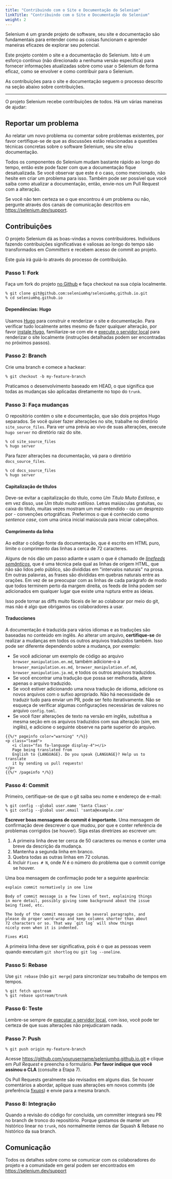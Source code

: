 ```yaml
---
title: "Contribuindo com o Site e Documentação do Selenium"
linkTitle: "Contribuindo com o Site e Documentação do Selenium"
weight: 2
---
```


Selenium é um grande projeto de software, seu site e documentação são fundamentais
para entender como as coisas funcionam e aprender maneiras eficazes de explorar
seu potencial.

Este projeto contém o site e a documentação do Selenium. Isto é
um esforço contínuo (não direcionado a nenhuma versão específica) para fornecer
informações atualizadas sobre como usar o Selenium de forma eficaz, como se
envolver e como contribuir para o Selenium.

As contribuições para o site e documentação seguem o processo descrito na seção abaixo sobre contribuições. 

---

O projeto Selenium recebe contribuições de todos. Há um
várias maneiras de ajudar:

## Reportar um problema

Ao relatar um novo problema ou comentar sobre problemas existentes, por favor
certifique-se de que as discussões estão relacionadas a questões técnicas concretas sobre o
software Selenium, seu site e/ou documentação.

Todos os componentes do Selenium mudam bastante rápido ao longo do tempo, então este
pode fazer com que a documentação fique desatualizada. Se você observar que este é
o caso, como mencionado, não hesite em criar um problema para isso.
Também pode ser possível que você saiba como atualizar a
documentação, então, envie-nos um Pull Request com a
alteração.

Se você não tem certeza se o que encontrou é um problema ou não,
pergunte através dos canais de comunicação descritos em
https://selenium.dev/support.

## Contribuições

O projeto Selenium dá as boas-vindas a novos contribuidores. Indivíduos fazendo
contribuições significativas e valiosas ao longo do tempo são transformados em _Committers_
e recebem acesso de commit ao projeto.

Este guia irá guiá-lo através do processo de contribuição.

### Passo 1: Fork

Faça um fork do projeto [no Github](https://github.com/seleniumhq/seleniumhq.github.io)
e faça checkout na sua cópia localmente.

```shell
% git clone git@github.com:seleniumhq/seleniumhq.github.io.git
% cd seleniumhq.github.io
```

#### Dependências: Hugo

Usamos [Hugo](https://gohugo.io/) para construir e renderizar o site e documentação.
Para verificar tudo localmente antes mesmo de fazer qualquer alteração, por favor
[instale Hugo](https://gohugo.io/getting-started/installing/), familiarize-se
com ele e [execute o servidor local](https://gohugo.io/getting-started/usage/#livereload)
para renderizar o site localmente (instruções detalhadas podem ser encontradas no
próximos passos).

### Passo 2: Branch

Crie uma branch e comece a hackear:

```shell
% git checkout -b my-feature-branch
```

Praticamos o desenvolvimento baseado em HEAD, o que significa que todas as mudanças são aplicadas
diretamente no topo do `trunk`.

### Passo 3: Faça mudanças

O repositório contém o site e documentação, que são dois projetos Hugo separados. Se você quiser fazer alterações no site, trabalhe no
diretório `site_source_files`. Para ver uma prévia ao vivo de suas alterações,
execute `hugo server` no diretório raiz do site.

```shell
% cd site_source_files
% hugo server
```

Para fazer alterações na documentação, vá para o diretório `docs_source_files`. 

```shell
% cd docs_source_files
% hugo server
```

#### Capitalização de títulos

Deve-se evitar a capitalização do título,
como _Um Título Muito Estiloso_,
e em vez disso, use _Um título muito estiloso_.
Letras maiúsculas gratuitas, ou caixa do título,
muitas vezes mostram um mal-entendido - ou um desprezo por -
convenções ortográficas.
Preferimos o que é conhecido como _sentence case_,
com uma única inicial maiúscula para iniciar cabeçalhos.

#### Comprimento da linha

Ao editar o código fonte da documentação,
que é escrito em HTML puro,
limite o comprimento das linhas a cerca de 72 caracteres.

Alguns de nós dão um passo adiante
e usam o que é chamado de
[_linefeeds semânticos_](//rhodesmill.org/brandon/2012/one-sentence-per-line),
que é uma técnica pela qual as linhas de origem HTML,
que não são lidos pelo público,
são divididas em "intervalos naturais" na prosa.
Em outras palavras, as frases são divididas
em quebras naturais entre as orações.
Em vez de se preocupar com as linhas de cada parágrafo
de modo que todos terminem perto da margem direita,
os feeds de linha podem ser adicionados em qualquer lugar
que existe uma ruptura entre as ideias.

Isso pode tornar as diffs muito fáceis de ler
ao colaborar por meio do git,
mas não é algo que obrigamos os colaboradores a usar.

#### Traducciones

A documentação é traduzida para vários idiomas e as traduções são baseadas no conteúdo em inglês. Ao alterar um arquivo, **certifique-se** de realizar a
mudanças em todos os outros arquivos traduzidos também. Isso pode ser diferente dependendo
sobre a mudança, por exemplo:
 
* Se você adicionar um exemplo de código ao arquivo `browser_manipulation.en.md`,
também adicione-o a `browser_manipulation.es.md`,` browser_manipulation.ef.md`,
`browser_manipulation.ja.md`, e todos os outros arquivos traduzidos.
* Se você encontrar uma tradução que possa ser melhorada, altere apenas o arquivo traduzido.
* Se você estiver adicionando uma nova tradução de idioma, adicione os novos arquivos com o
sufixo apropriado. Não há necessidade de traduzir tudo para enviar um
PR, pode ser feito iterativamente. Não se esqueça de verificar algumas configurações necessárias de
valores no arquivo `config.toml`.
* Se você fizer alterações de texto na versão em inglês, substitua a mesma seção em
os arquivos traduzidos com sua alteração (sim, em inglês), e adicione o seguinte
observe na parte superior do arquivo.
 

```
{{%/* pageinfo color="warning" */%}}
<p class="lead">
   <i class="fas fa-language display-4"></i> 
   Page being translated from 
   English to {LANGUAGE}. Do you speak {LANGUAGE}? Help us to translate
   it by sending us pull requests!
</p>
{{%/* /pageinfo */%}}
```

### Passo 4: Commit

Primeiro, certifique-se de que o git saiba seu nome e endereço de e-mail:

```shell
% git config --global user.name 'Santa Claus'
% git config --global user.email 'santa@example.com'
```

**Escrever boas mensagens de commit é importante.** Uma mensagem de confirmação
deve descrever o que mudou, por que e conter referência de problemas corrigidos (se
houver). Siga estas diretrizes ao escrever um:

1. A primeira linha deve ter cerca de 50 caracteres ou menos e conter uma
     breve da descrição da mudança.
2. Mantenha a segunda linha em branco.
3. Quebra todas as outras linhas em 72 colunas.
4. Incluir `Fixes # N`, onde _N_ é o número do problema que o commit corrige
    se houver.

Uma boa mensagem de confirmação pode ter a seguinte aparência:

```text
explain commit normatively in one line

Body of commit message is a few lines of text, explaining things
in more detail, possibly giving some background about the issue
being fixed, etc.

The body of the commit message can be several paragraphs, and
please do proper word-wrap and keep columns shorter than about
72 characters or so. That way `git log` will show things
nicely even when it is indented.

Fixes #141
```

A primeira linha deve ser significativa, pois é o que as pessoas veem quando
executam `git shortlog` ou` git log --oneline`.

### Passo 5: Rebase

Use `git rebase` (não `git merge`) para sincronizar seu trabalho de tempos em tempos.

```shell
% git fetch upstream
% git rebase upstream/trunk
```

### Passo 6: Teste

Lembre-se sempre de [executar o servidor local](https://gohugo.io/getting-started/usage/#livereload),
com isso, você pode ter certeza de que suas alterações não prejudicaram nada.

### Passo 7: Push

```shell
% git push origin my-feature-branch
```

Acesse https://github.com/yourusername/seleniumhq.github.io.git e
clique em _Pull Request_ e preencha o formulário. **Por favor indique
que você assinou o CLA** (consulte a Etapa 7).

Os Pull Requests geralmente são revisados em alguns dias. Se houver
comentários a abordar, aplique suas alterações em novos commits (de preferência
[fixups](http://git-scm.com/docs/git-commit)) e envie para a mesma
branch.

### Passo 8: Integração

Quando a revisão do código for concluída, um committer integrará seu PR no branch de tronco do repositório. Porque gostamos de manter um
histórico linear no `trunk`, nós normalmente iremos dar Squash & Rebase no histórico da sua branch.

## Comunicação

Todos os detalhes sobre como se comunicar com os colaboradores do projeto
e a comunidade em geral podem ser encontrados em https://selenium.dev/support
